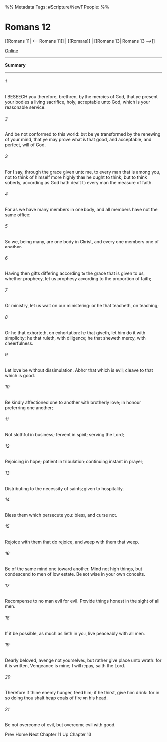 

%% Metadata
Tags: #Scripture/NewT
People: 
%%
# Romans 12
[[Romans 11| <-- Romans 11]] | [[Romans]] | [[Romans 13| Romans 13 -->]]

[Online](https://churchofjesuschrist.org/study/scriptures/nt/rom/12?lang=eng)

---
__Summary__



---
###### 1
I BESEECH you therefore, brethren, by the mercies of God, that ye present your bodies a living sacrifice, holy, acceptable unto God, which is your reasonable service.
###### 2
And be not conformed to this world: but be ye transformed by the renewing of your mind, that ye may prove what is that good, and acceptable, and perfect, will of God.
###### 3
For I say, through the grace given unto me, to every man that is among you, not to think of himself more highly than he ought to think; but to think soberly, according as God hath dealt to every man the measure of faith.
###### 4
For as we have many members in one body, and all members have not the same office:
###### 5
So we, being many, are one body in Christ, and every one members one of another.
###### 6
Having then gifts differing according to the grace that is given to us, whether prophecy, let us prophesy according to the proportion of faith;
###### 7
Or ministry, let us wait on our ministering: or he that teacheth, on teaching;
###### 8
Or he that exhorteth, on exhortation: he that giveth, let him do it with simplicity; he that ruleth, with diligence; he that sheweth mercy, with cheerfulness.
###### 9
Let love be without dissimulation. Abhor that which is evil; cleave to that which is good.
###### 10
Be kindly affectioned one to another with brotherly love; in honour preferring one another;
###### 11
Not slothful in business; fervent in spirit; serving the Lord;
###### 12
Rejoicing in hope; patient in tribulation; continuing instant in prayer;
###### 13
Distributing to the necessity of saints; given to hospitality.
###### 14
Bless them which persecute you: bless, and curse not.
###### 15
Rejoice with them that do rejoice, and weep with them that weep.
###### 16
Be of the same mind one toward another. Mind not high things, but condescend to men of low estate. Be not wise in your own conceits.
###### 17
Recompense to no man evil for evil. Provide things honest in the sight of all men.
###### 18
If it be possible, as much as lieth in you, live peaceably with all men.
###### 19
Dearly beloved, avenge not yourselves, but rather give place unto wrath: for it is written, Vengeance is mine; I will repay, saith the Lord.
###### 20
Therefore if thine enemy hunger, feed him; if he thirst, give him drink: for in so doing thou shalt heap coals of fire on his head.
###### 21
Be not overcome of evil, but overcome evil with good.

Prev
Home
Next
Chapter 11
Up
Chapter 13



